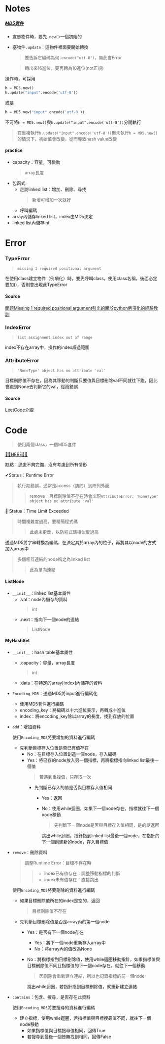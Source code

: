 # Notes
##### [MD5套件](https://kite.com/python/examples/2084/crypto-generate-a-new-md5-hash)
  - 宣告物件時，要先`.new()`一個初始的
  - 塞物件`.update`：這物件裡面要開始轉換
    > 要告訴它編碼為何`.encode("utf-8")`，無此會Error
    
    > 轉出來16進位，要再轉為10進位(not正規)
    
操作時，可採用
 ```python
 h = MD5.new()
 h.update("input".encode('utf-8'))
 ```
或是
 ```python
 h = MD5.new("input".encode('utf-8'))
 ```
不可將`h = MD5.new()`與`h.update("input".encode('utf-8'))`分開執行
  > 在重複執行`h.update("input".encode('utf-8'))`但未執行`h = MD5.new()`的情況下，初始值會改變，從而導致hash value改變
 

#### practice
  - capacity：容量，可變動
      > array長度
  - 包函式
    - 走訪linked list：增加、刪除、尋找
      > 新增可增加一次就好
    - 呼叫編碼
  - array內儲存linked list，index由MD5決定
  - linked list內儲存int


# Error

### TypeError
 > `missing 1 required positional argument`
 
在使用class建立物件（例項化）時，要先呼叫class，使用class名稱，後面必定要加()，否則會出現此TypeError

#### Source
[問題Missing 1 required positional argument引出的關於python例項化的經驗教訓](https://www.itread01.com/content/1544325485.html)

### IndexError
  > `list assignment index out of range`

index不存在array中，操作的index超過範圍

### AttributeError
  > `'NoneType' object has no attribute 'val'`
  
目標刪除值不存在，因為其移動的判斷只要值與目標刪除val不同就往下跑，因此會跑到None去判斷它的val，從而錯誤

#### Source
[LeetCode介紹](https://arton0306blog.wordpress.com/2018/04/15/leetcode%E4%BB%8B%E7%B4%B9/)

# Code
  > 使用兩個class，一個MD5套件
  
[🤜🏾HERE🤛🏾](https://github.com/vanikk06/Data-structures-and-Algorithms/blob/master/week_12/H.W.4_Hash%20Table/H.W.4_Hash%20Table.py)

缺點：思慮不夠完備，沒有考慮到所有情形

✔Status：Runtime Error
   > 執行期錯誤，通常是access（訪問）到陣列外面
   >> remove：目標刪除值不存在時會出現`AttributeError: 'NoneType' object has no attribute 'val'`
   
🚫 Status：Time Limit Exceeded
   > 時間複雜度過高，要精簡程式碼
   >> 此處未更改，以防程式碼相似度過高
   

透過MD5將字串轉換為編碼，在決定其於array內的位子，再將其以node的方式加入array中
> 多個相互連結的node稱之為linked list
>> 此為單向連結

#### ListNode
- `__init__`：linked list基本屬性
  - .val：node內儲存的資料
    > int
  - .next：指向下一個node的連結
    > ListNode
  
#### MyHashSet
- `__init__`：hash table基本屬性
  - .capacity：容量，array長度
    > int
  - .data：在特定的array[index]內儲存的資料
  
- `Encoding_MD5`：透過MD5將input進行編碼化
  - 使用MD5套件進行編碼
  - encoding_key：將編碼以十六進位表示，再轉成十進位
  - index：將encoding_key除以array的長度，找到存放的位置

- `add`：增加資料
 
  使用`Encoding_MD5`將要增加的資料進行編碼
  - 先判斷目標存入位置是否已有值存在
    - No：在目標存入位置創造一個node，存入編碼
    - Yes：將已存的node放入另一個指標，再將指標指向linked list最後一個值
      > 若遇到重複值，只存取一次
        - 先判斷已存入的值是否與目標存入值相同
          - Yes：返回
          - No：使用while迴圈，如果下一個node存在，指標就往下一個node移動
            > 先判斷下一個node是否與目標存入值相同，是的話返回
         
            跳出while迴圈，指針指到linked list最後一個node，在指針的下一個創建新的node，存入目標值
            
- `remove`：刪除資料
  > 調整Runtime Error：目標不存在時
  >> - index已有值存在：調整移動指標的判斷
  >> - index未有值存在：直接跳出
  
   使用`Encoding_MD5`將要刪除的資料進行編碼
   - 如果目標刪除值所在的index是空的，返回
      > 目標刪除值不存在
   - 先判斷目標刪除值是否是array內的第一個node
      - Yes：是否有下一個node存在
        - Yes：將下一個node重新存入array中
        - No：將array內的值改為None
      - No：將指標指到目標刪除值，使用while迴圈移動指針，如果指標值與目標刪除值不同且指標值的下一個node存在，就往下一個移動
        > 因刪除會重新建立連結，所以也記錄指標的前一個node
        
        跳出while迴圈，若指針指到目標刪除值，就重新建立連結
        
- `contains`：包含、搜尋，是否存在此資料
  
  使用`Encoding_MD5`將要搜尋的資料進行編碼
  - 建立指標，使用while迴圈，若指標值與目標搜尋值不同，就往下一個node移動
    - 如果指標值與目標搜尋值相同，回傳True
    - 若搜尋到最後一個皆無找到相同，回傳False
